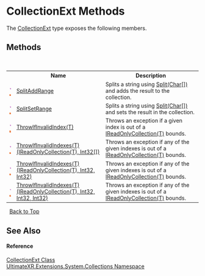 # CollectionExt Methods
 

The <a href="T_UltimateXR_Extensions_System_Collections_CollectionExt">CollectionExt</a> type exposes the following members.


## Methods
&nbsp;<table><tr><th></th><th>Name</th><th>Description</th></tr><tr><td>![Public method](media/pubmethod.gif "Public method")![Static member](media/static.gif "Static member")</td><td><a href="M_UltimateXR_Extensions_System_Collections_CollectionExt_SplitAddRange">SplitAddRange</a></td><td>
Splits a string using <a href="https://docs.microsoft.com/dotnet/api/system.string.split#system-string-split(system-char())" target="_blank" rel="noopener noreferrer">Split(Char[])</a> and adds the result to the collection.</td></tr><tr><td>![Public method](media/pubmethod.gif "Public method")![Static member](media/static.gif "Static member")</td><td><a href="M_UltimateXR_Extensions_System_Collections_CollectionExt_SplitSetRange">SplitSetRange</a></td><td>
Splits a string using <a href="https://docs.microsoft.com/dotnet/api/system.string.split#system-string-split(system-char())" target="_blank" rel="noopener noreferrer">Split(Char[])</a> and sets the result in the collection.</td></tr><tr><td>![Public method](media/pubmethod.gif "Public method")![Static member](media/static.gif "Static member")</td><td><a href="M_UltimateXR_Extensions_System_Collections_CollectionExt_ThrowIfInvalidIndex__1">ThrowIfInvalidIndex(T)</a></td><td>
Throws an exception if a given index is out of a <a href="https://docs.microsoft.com/dotnet/api/system.collections.generic.ireadonlycollection-1" target="_blank" rel="noopener noreferrer">IReadOnlyCollection(T)</a> bounds.</td></tr><tr><td>![Public method](media/pubmethod.gif "Public method")![Static member](media/static.gif "Static member")</td><td><a href="M_UltimateXR_Extensions_System_Collections_CollectionExt_ThrowIfInvalidIndexes__1_2">ThrowIfInvalidIndexes(T)(IReadOnlyCollection(T), Int32[])</a></td><td>
Throws an exception if any of the given indexes is out of a <a href="https://docs.microsoft.com/dotnet/api/system.collections.generic.ireadonlycollection-1" target="_blank" rel="noopener noreferrer">IReadOnlyCollection(T)</a> bounds.</td></tr><tr><td>![Public method](media/pubmethod.gif "Public method")![Static member](media/static.gif "Static member")</td><td><a href="M_UltimateXR_Extensions_System_Collections_CollectionExt_ThrowIfInvalidIndexes__1">ThrowIfInvalidIndexes(T)(IReadOnlyCollection(T), Int32, Int32)</a></td><td>
Throws an exception if any of the given indexes is out of a <a href="https://docs.microsoft.com/dotnet/api/system.collections.generic.ireadonlycollection-1" target="_blank" rel="noopener noreferrer">IReadOnlyCollection(T)</a> bounds.</td></tr><tr><td>![Public method](media/pubmethod.gif "Public method")![Static member](media/static.gif "Static member")</td><td><a href="M_UltimateXR_Extensions_System_Collections_CollectionExt_ThrowIfInvalidIndexes__1_1">ThrowIfInvalidIndexes(T)(IReadOnlyCollection(T), Int32, Int32, Int32)</a></td><td>
Throws an exception if any of the given indexes is out of a <a href="https://docs.microsoft.com/dotnet/api/system.collections.generic.ireadonlycollection-1" target="_blank" rel="noopener noreferrer">IReadOnlyCollection(T)</a> bounds.</td></tr></table>&nbsp;
<a href="#collectionext-methods">Back to Top</a>

## See Also


#### Reference
<a href="T_UltimateXR_Extensions_System_Collections_CollectionExt">CollectionExt Class</a><br /><a href="N_UltimateXR_Extensions_System_Collections">UltimateXR.Extensions.System.Collections Namespace</a><br />